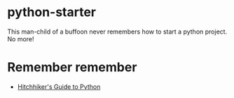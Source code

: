 # python-starter
This man-child of a buffoon never remembers how to start a python project. No more!

# Remember remember
* [Hitchhiker's Guide to Python](https://docs.python-guide.org/starting/install3/osx/)

